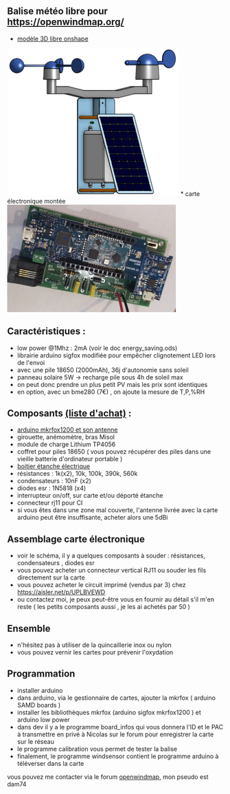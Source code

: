 ## Balise météo libre pour <a href="https://openwindmap.org/">https://openwindmap.org/</a>
* <a href="https://cad.onshape.com/documents/6b13ef821e263382372072eb/w/90bcda648e57637a9ae0e956/e/43a202e3448bb59f5c78bd82">modèle 3D libre onshape</a> 
<img src="img/ensemble.png"/>
* carte électronique montée <img src="img/carte.webp" height="250px"/>

## Caractéristiques :
* low power @1Mhz : 2mA (voir le doc energy_saving.ods)
* librairie arduino sigfox modifiée pour empêcher clignotement LED lors de l'envoi
* avec une pile 18650 (2000mAh), 36j d'autonomie sans soleil
* panneau solaire 5W -> recharge pile sous 4h de soleil max
* on peut donc prendre un plus petit PV mais les prix sont identiques
* en option, avec un bme280 (7€) , on ajoute la mesure de T,P,%RH


## Composants <a href="https://my.aliexpress.com/wishlist/shared.htm?groupId=800000004232261">(liste d'achat)</a> :
* <a href="https://store.arduino.cc/products/arduino-mkr-fox-1200">arduino mkrfox1200 et son antenne</a>
* girouette, anémomètre, bras Misol
* module de charge Lithium TP4056
* coffret pour piles 18650 ( vous pouvez récupérer des piles dans une vieille batterie d'ordinateur portable )
* <a href="https://elec44.fr/eur-ohm/107264-eur-ohm-boite-de-derivation-etanche-ip55-couvercle-avec-vis-14-de-tour-155x110x80-mm-ref-50036-3663752011051.html">boitier étanche électrique</a>
* résistances : 1k(x2), 10k, 100k, 390k, 560k
* condensateurs : 10nF (x2)
* diodes esr : 1N5818 (x4)
* interrupteur on/off, sur carte et/ou déporté étanche
* connecteur rj11 pour CI
* si vous êtes dans une zone mal couverte, l'antenne livrée avec la carte arduino peut être insuffisante, acheter alors une 5dBi

## Assemblage carte électronique
* voir le schéma, il y a quelques composants à souder : résistances, condensateurs , diodes esr
* vous pouvez acheter un connecteur vertical RJ11 ou souder les fils directement sur la carte
* vous pouvez acheter le circuit imprimé (vendus par 3) chez <a href="https://aisler.net/p/UPLBVEWD">https://aisler.net/p/UPLBVEWD</a>
* ou contactez moi, je peux peut-être vous en fournir au détail s'il m'en reste ( les petits composants aussi , je les ai achetés par 50 )

## Ensemble
* n'hésitez pas à utiliser de la quincaillerie inox ou nylon
* vous pouvez vernir les cartes pour prévenir l'oxydation
 
## Programmation
* installer arduino
* dans arduino, via le gestionnaire de cartes, ajouter la mkrfox ( arduino SAMD boards )
* installer les bibliothèques mkrfox (arduino sigfox mkrfox1200 ) et arduino low power
* dans dev il y a le programme board_infos qui vous donnera l'ID et le PAC à transmettre en privé à Nicolas sur le forum pour enregistrer la carte sur le réseau
* le programme calibration vous permet de tester la balise
* finalement, le programme windsensor contient le programme arduino à téléverser dans la carte

vous pouvez me contacter via le forum <a href="https://www.openwindmap.org/">openwindmap</a>, mon pseudo est dam74
